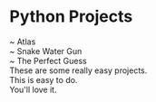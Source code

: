 # Python Projects
~ Atlas<br>
~ Snake Water Gun<br>
~ The Perfect Guess<br>
These are some really easy projects.<br>
This is easy to do.<br>
You'll love it.
